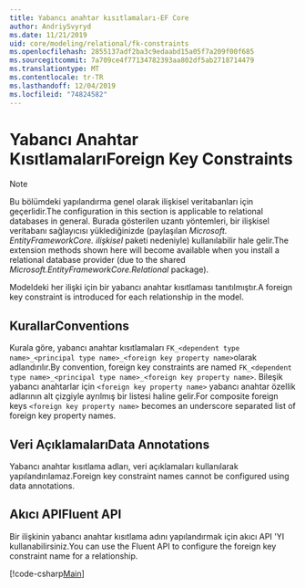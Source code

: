 ```yaml
---
title: Yabancı anahtar kısıtlamaları-EF Core
author: AndriySvyryd
ms.date: 11/21/2019
uid: core/modeling/relational/fk-constraints
ms.openlocfilehash: 2855137adf2ba3c9edaabd15a05f7a209f00f685
ms.sourcegitcommit: 7a709ce4f77134782393aa802df5ab2718714479
ms.translationtype: MT
ms.contentlocale: tr-TR
ms.lasthandoff: 12/04/2019
ms.locfileid: "74824582"
---
```

# <a name="foreign-key-constraints"></a><span data-ttu-id="44cdf-102">Yabancı Anahtar Kısıtlamaları</span><span class="sxs-lookup"><span data-stu-id="44cdf-102">Foreign Key Constraints</span></span>

> [!NOTE]  
> <span data-ttu-id="44cdf-103">Bu bölümdeki yapılandırma genel olarak ilişkisel veritabanları için geçerlidir.</span><span class="sxs-lookup"><span data-stu-id="44cdf-103">The configuration in this section is applicable to relational databases in general.</span></span> <span data-ttu-id="44cdf-104">Burada gösterilen uzantı yöntemleri, bir ilişkisel veritabanı sağlayıcısı yüklediğinizde (paylaşılan *Microsoft. EntityFrameworkCore. ilişkisel* paketi nedeniyle) kullanılabilir hale gelir.</span><span class="sxs-lookup"><span data-stu-id="44cdf-104">The extension methods shown here will become available when you install a relational database provider (due to the shared *Microsoft.EntityFrameworkCore.Relational* package).</span></span>

<span data-ttu-id="44cdf-105">Modeldeki her ilişki için bir yabancı anahtar kısıtlaması tanıtılmıştır.</span><span class="sxs-lookup"><span data-stu-id="44cdf-105">A foreign key constraint is introduced for each relationship in the model.</span></span>

## <a name="conventions"></a><span data-ttu-id="44cdf-106">Kurallar</span><span class="sxs-lookup"><span data-stu-id="44cdf-106">Conventions</span></span>

<span data-ttu-id="44cdf-107">Kurala göre, yabancı anahtar kısıtlamaları `FK_<dependent type name>_<principal type name>_<foreign key property name>`olarak adlandırılır.</span><span class="sxs-lookup"><span data-stu-id="44cdf-107">By convention, foreign key constraints are named `FK_<dependent type name>_<principal type name>_<foreign key property name>`.</span></span> <span data-ttu-id="44cdf-108">Bileşik yabancı anahtarlar için `<foreign key property name>` yabancı anahtar özellik adlarının alt çizgiyle ayrılmış bir listesi haline gelir.</span><span class="sxs-lookup"><span data-stu-id="44cdf-108">For composite foreign keys `<foreign key property name>` becomes an underscore separated list of foreign key property names.</span></span>

## <a name="data-annotations"></a><span data-ttu-id="44cdf-109">Veri Açıklamaları</span><span class="sxs-lookup"><span data-stu-id="44cdf-109">Data Annotations</span></span>

<span data-ttu-id="44cdf-110">Yabancı anahtar kısıtlama adları, veri açıklamaları kullanılarak yapılandırılamaz.</span><span class="sxs-lookup"><span data-stu-id="44cdf-110">Foreign key constraint names cannot be configured using data annotations.</span></span>

## <a name="fluent-api"></a><span data-ttu-id="44cdf-111">Akıcı API</span><span class="sxs-lookup"><span data-stu-id="44cdf-111">Fluent API</span></span>

<span data-ttu-id="44cdf-112">Bir ilişkinin yabancı anahtar kısıtlama adını yapılandırmak için akıcı API 'YI kullanabilirsiniz.</span><span class="sxs-lookup"><span data-stu-id="44cdf-112">You can use the Fluent API to configure the foreign key constraint name for a relationship.</span></span>

[!code-csharp[Main](../../../../samples/core/Modeling/FluentAPI/Relational/RelationshipConstraintName.cs?name=Constraint&highlight=12)]
